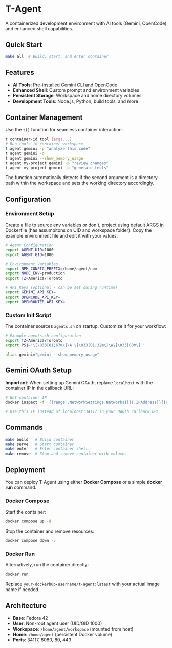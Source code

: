 # T-Agent

A containerized development environment with AI tools (Gemini, OpenCode) and enhanced shell capabilities.

## Quick Start

```bash
make all  # Build, start, and enter container
```

## Features

- **AI Tools**: Pre-installed Gemini CLI and OpenCode
- **Enhanced Shell**: Custom prompt and environment variables
- **Persistent Storage**: Workspace and home directory volumes
- **Development Tools**: Node.js, Python, build tools, and more

## Container Management

Use the `t()` function for seamless container interaction:

```bash
t container-id tool [args...]
# Run tools in container workspace
t agent gemini -p "analyze this code"
t agent gemini -d
t agent gemini --show_memory_usage
t agent my-project gemini -p "review changes"
t agent my-project gemini -p "generate tests"
```

The function automatically detects if the second argument is a directory path within the workspace and sets the working directory accordingly.

## Configuration

### Environment Setup

Create a file to source env variables or don't, project using default ARGS in Dockerfile (has assumpitons on UID and workspace folder):
Copy the example environment file and edit it with your values:

```bash
# Agent Configuration
export AGENT_UID=1000
export AGENT_GID=1000

# Environment Variables
export NPM_CONFIG_PREFIX=/home/agent/npm
export NODE_ENV=production
export TZ=America/Toronto

# API Keys (optional - can be set during runtime)
export GEMINI_API_KEY=
export OPENCODE_API_KEY=
export OPENROUTER_API_KEY=
```

### Custom Init Script

The container sources `agents.sh` on startup. Customize it for your workflow:

```bash
# Example agents.sh configuration
export TZ=America/Toronto
export PS1='\[\033[01;67m\]\A \[\033[01;32m\]\W\[\033[00m\] '

alias gemini="gemini --show_memory_usage"
```

## Gemini OAuth Setup

**Important**: When setting up Gemini OAuth, replace `localhost` with the container IP in the callback URL:

```bash
# Get container IP
docker inspect -f '{{range .NetworkSettings.Networks}}{{.IPAddress}}{{end}}' agent

# Use this IP instead of localhost:34117 in your OAuth callback URL
```

## Commands

```bash
make build   # Build container
make serve   # Start container
make enter   # Enter container shell
make remove  # Stop and remove container with volumes
```

## Deployment

You can deploy T-Agent using either **Docker Compose** or a simple **docker run** command.

### Docker Compose

Start the container:

```bash
docker compose up -d
```

Stop the container and remove resources:

```bash
docker compose down -v
```


### Docker Run

Alternatively, run the container directly:

```bash
docker run 
```

Replace `your-dockerhub-username/t-agent:latest` with your actual image name if needed.

## Architecture

- **Base**: Fedora 42
- **User**: Non-root agent user (UID/GID 1000)
- **Workspace**: `/home/agent/workspace` (mounted from host)
- **Home**: `/home/agent` (persistent Docker volume)
- **Ports**: 34117, 8080, 80, 443